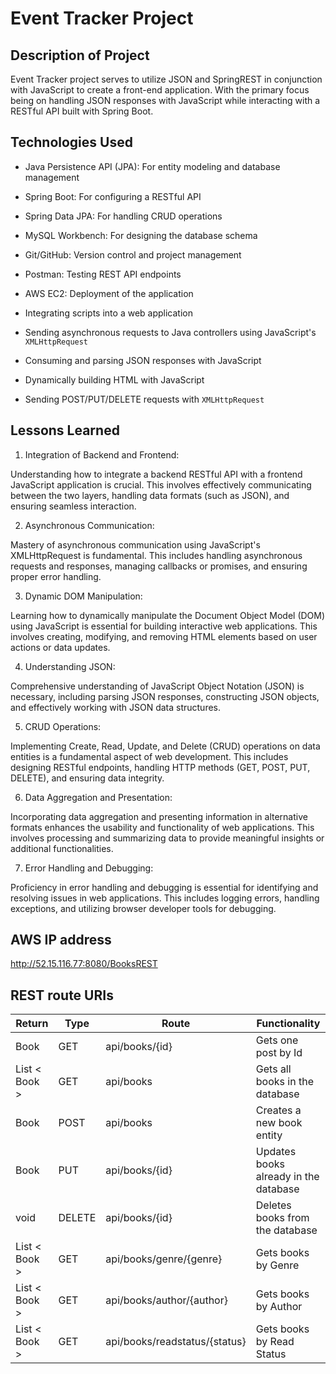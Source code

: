 <!DOCTYPE html>
<html>
<head>
	<meta charset="utf-8">
	<meta name="viewport" content="width=device-width, initial-scale=1">

</head>
<body>

# Event Tracker Project

## Description of Project

Event Tracker project serves to utilize JSON and SpringREST in conjunction with JavaScript to create a front-end application. With the primary focus being on handling JSON responses with JavaScript while interacting with a RESTful API built with Spring Boot.

## Technologies Used

- Java Persistence API (JPA): For entity modeling and database management

- Spring Boot: For configuring a RESTful API

- Spring Data JPA: For handling CRUD operations

- MySQL Workbench: For designing the database schema

- Git/GitHub: Version control and project management

- Postman: Testing REST API endpoints

- AWS EC2: Deployment of the application

- Integrating scripts into a web application

- Sending asynchronous requests to Java controllers using JavaScript's `XMLHttpRequest`

- Consuming and parsing JSON responses with JavaScript

- Dynamically building HTML with JavaScript

- Sending POST/PUT/DELETE requests with `XMLHttpRequest`

## Lessons Learned

1. Integration of Backend and Frontend:

Understanding how to integrate a backend RESTful API with a frontend JavaScript application is crucial. This involves effectively communicating between the two layers, handling data formats (such as JSON), and ensuring seamless interaction.

2. Asynchronous Communication:

Mastery of asynchronous communication using JavaScript's XMLHttpRequest is fundamental. This includes handling asynchronous requests and responses, managing callbacks or promises, and ensuring proper error handling.

3. Dynamic DOM Manipulation:

Learning how to dynamically manipulate the Document Object Model (DOM) using JavaScript is essential for building interactive web applications. This involves creating, modifying, and removing HTML elements based on user actions or data updates.

4. Understanding JSON:

Comprehensive understanding of JavaScript Object Notation (JSON) is necessary, including parsing JSON responses, constructing JSON objects, and effectively working with JSON data structures.

5. CRUD Operations:

Implementing Create, Read, Update, and Delete (CRUD) operations on data entities is a fundamental aspect of web development. This includes designing RESTful endpoints, handling HTTP methods (GET, POST, PUT, DELETE), and ensuring data integrity.

6. Data Aggregation and Presentation:

Incorporating data aggregation and presenting information in alternative formats enhances the usability and functionality of web applications. This involves processing and summarizing data to provide meaningful insights or additional functionalities.

7. Error Handling and Debugging:

Proficiency in error handling and debugging is essential for identifying and resolving issues in web applications. This includes logging errors, handling exceptions, and utilizing browser developer tools for debugging.

## AWS IP address
http://52.15.116.77:8080/BooksREST

## REST route URIs 

| Return 		   | Type	 | Route				         |	Functionality						  |
|------------------|---------|-------------------------------|----------------------------------------|
| Book   		   | GET 	 | api/books/{id}		         | Gets one post by Id					  |
| List < Book >	   | GET 	 | api/books			         | Gets all books in the database		  |
| Book		  	   | POST    | api/books			         | Creates a new book entity		      |
| Book             | PUT	 | api/books/{id}		         | Updates books already in the database  |
| void             | DELETE  | api/books/{id}		         | Deletes books from the database	      |
| List < Book >    | GET     | api/books/genre/{genre}	     | Gets books by Genre	                  |
| List < Book >    | GET     | api/books/author/{author}	 | Gets books by Author	                  |
| List < Book >    | GET     | api/books/readstatus/{status} | Gets books by Read Status              |


</body>
</html>